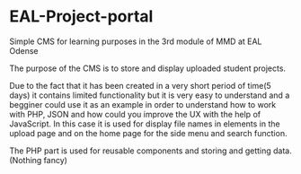# EAL-Project-portal
Simple CMS for learning purposes in the 3rd module of MMD at EAL Odense

The purpose of the CMS is to store and display uploaded student projects.

Due to the fact that it has been created in a very short period of time(5 days) it contains limited functionality but it is very easy to understand
and a begginer could use it as an example in order to understand how to work with PHP, JSON and how could you improve the UX with the help
of JavaScript.
In this case it is used for display file names in <label> elements in the upload page and on the home page for the side menu and search
function.

The PHP part is used for reusable components and storing and getting data. (Nothing fancy)

